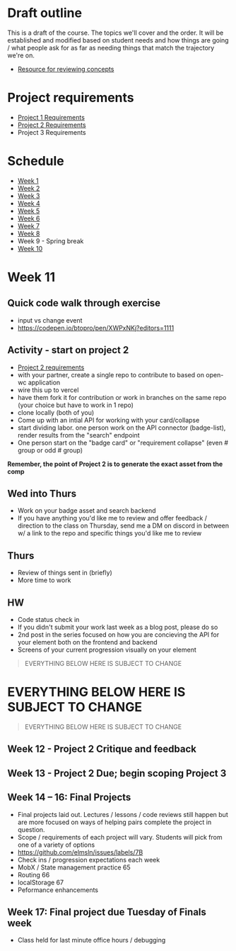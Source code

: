 # Draft outline
This is a draft of the course. The topics we'll cover and the order. It will be established and modified based on student needs and how things are going / what people ask for as far as needing things that match the trajectory we're on.
- [Resource for reviewing concepts](https://youtube.com/playlist?list=PLJQupiji7J5efO_Q5VGZcPE4O_TM_HGP4)

# Project requirements
- [Project 1 Requirements](https://github.com/elmsln/edtechjoker/blob/master/sp-23/projects/project-1.md)
- [Project 2 Requirements](https://github.com/elmsln/edtechjoker/blob/master/sp-23/projects/project-2.md)
- Project 3 Requirements

# Schedule

- [Week 1](https://github.com/elmsln/edtechjoker/tree/master/sp-23/week-1)
- [Week 2](https://github.com/elmsln/edtechjoker/tree/master/sp-23/week-2)
- [Week 3](https://github.com/elmsln/edtechjoker/tree/master/sp-23/week-3)
- [Week 4](https://github.com/elmsln/edtechjoker/tree/master/sp-23/week-4)
- [Week 5](https://github.com/elmsln/edtechjoker/tree/master/sp-23/week-5)
- [Week 6](https://github.com/elmsln/edtechjoker/tree/master/sp-23/week-6)
- [Week 7](https://github.com/elmsln/edtechjoker/tree/master/sp-23/week-7)
- [Week 8](https://github.com/elmsln/edtechjoker/tree/master/sp-23/week-8)
- Week 9 - Spring break
- [Week 10](https://github.com/elmsln/edtechjoker/tree/master/sp-23/week-10)

# Week 11
## Quick code walk through exercise
- input vs change event
- https://codepen.io/btopro/pen/XWPxNKj?editors=1111

## Activity - start on project 2
- [Project 2 requirements
](https://github.com/elmsln/edtechjoker/blob/master/sp-23/projects/project-2.md)
- with your partner, create a single repo to contribute to based on open-wc application
- wire this up to vercel
- have them fork it for contribution or work in branches on the same repo (your choice but have to work in 1 repo)
- clone locally (both of you)
- Come up with an intial API for working with your card/collapse
- start dividing labor. one person work on the API connector (badge-list), render results from the "search" endpoint
- One person start on the "badge card" or "requirement collapse" (even # group or odd # group)

**Remember, the point of Project 2 is to generate the exact asset from the comp**

## Wed into Thurs
- Work on your badge asset and search backend
- If you have anything you'd like me to review and offer feedback / direction to the class on Thursday, send me a DM on discord in between w/ a link to the repo and specific things you'd like me to review

## Thurs
- Review of things sent in (briefly)
- More time to work

## HW
- Code status check in
- If you didn't submit your work last week as a blog post, please do so
- 2nd post in the series focused on how you are concieving the API for your element both on the frontend and backend
- Screens of your current progression visually on your element

> EVERYTHING BELOW HERE IS SUBJECT TO CHANGE
# EVERYTHING BELOW HERE IS SUBJECT TO CHANGE
> EVERYTHING BELOW HERE IS SUBJECT TO CHANGE

## Week 12 - Project 2 Critique and feedback

## Week 13 - Project 2 Due; begin scoping Project 3

## Week 14 – 16: Final Projects
- Final projects laid out. Lectures / lessons / code reviews still happen but are more focused on ways of helping pairs complete the project in question.
- Scope / requirements of each project will vary. Students will pick from one of a variety of options
- https://github.com/elmsln/issues/labels/7B
- Check ins / progression expectations each week
- MobX / State management practice
65
- Routing
66
- localStorage
67
- Peformance enhancements

## Week 17: Final project due Tuesday of Finals week
- Class held for last minute office hours / debugging
